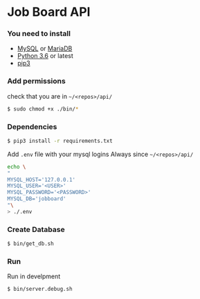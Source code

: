 # Job Board API

### You need to install
- [MySQL](https://dev.mysql.com/doc/mysql-installation-excerpt/5.7/en/) or [MariaDB](https://mariadb.com/kb/en/getting-installing-and-upgrading-mariadb/)
- [Python 3.6](https://www.python.org/downloads/) or latest
- [pip3](https://pip.pypa.io/en/stable/installing/)

### Add permissions
check that you are in `~/<repos>/api/`

```bash
$ sudo chmod +x ./bin/*
```

### Dependencies
```bash
$ pip3 install -r requirements.txt
```

Add `.env` file with your mysql logins
Always since `~/<repos>/api/`

```bash
echo \
"
MYSQL_HOST='127.0.0.1'
MYSQL_USER='<USER>'
MYSQL_PASSWORD='<PASSWORD>'
MYSQL_DB='jobboard'
"\
> ./.env
```

### Create Database
```bash
$ bin/get_db.sh
```

### Run
Run in develpment
```bash
$ bin/server.debug.sh
```
